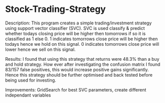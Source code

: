 # Stock-Trading-Strategy

Description:
This program creates a simple trading/investment strategy using support vector classifier (SVC).
SVC is used classify & predict whether todays closing price will be higher then tomorrows if so it is classified as 1 else 0. 1 indicates tomorrows close price will be higher then todays hence we hold on this signal. 0 indicates tomorrows close price will lower hence we sell on this signal.

Results:
I found that using this strategy that returns were 48.3% than a buy and hold strategy. How ever after investigating the confusion matrix I found 83/157 false positives, this would increase positive gains significantly. Hence this strategy should be further optimised and back tested before being used for investing.

Improvements:
GridSearch for best SVC parameters, create different independant variables
